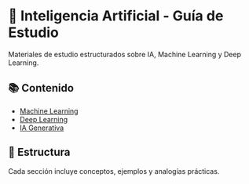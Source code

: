 # 🤖 Inteligencia Artificial - Guía de Estudio

Materiales de estudio estructurados sobre IA, Machine Learning y Deep Learning.

## 📚 Contenido

- [Machine Learning](02_Machine_Learning/01_Introduccion.md)
- [Deep Learning](03_Deep_Learning/01_Introduccion.md)
- [IA Generativa](04_Generative_IA/)

## 🎯 Estructura

Cada sección incluye conceptos, ejemplos y analogías prácticas.
